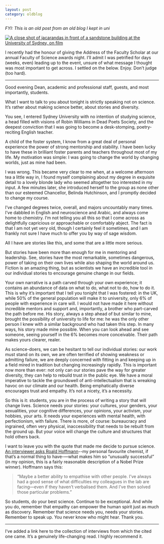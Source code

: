 ```yaml
---
layout: post
category: oldblog
---
```


_FYI: This is an old post from an old blog I kept in uni_

[![A close shot of jacarandas in front of a sandstone building at the University of Sydney, on film](https://clarejoy.wordpress.com/wp-content/uploads/2017/10/c0c3982-r1-06-6.jpg?w=1568)](https://clarejoy.wordpress.com/wp-content/uploads/2017/10/c0c3982-r1-06-6.jpg?w=1568)

I recently had the honour of giving the Address of the Faculty Scholar at our annual Faculty of Science awards night. I’ll admit I was petrified for days (weeks, even) leading up to the event, unsure of what message I thought was most important to get across. I settled on the below. Enjoy. Don’t judge (too hard).

***

Good evening Dean, academic and professional staff, guests, and most importantly, students.

What I want to talk to you about tonight is strictly speaking not on science. It’s rather about making science better, about stories and diversity.

You see, I entered Sydney University with no intention of studying science, a head filled with visions of Robin Williams in Dead Poets Society, and the deepest conviction that I was going to become a desk-stomping, poetry-reciting English teacher.

A child of the foster system, I know from a great deal of personal experience the power of strong mentorship and stability. I have been lucky to have these in brilliant foster parents and teachers throughout most of my life. My motivation was simple: I was going to change the world by changing worlds, just as mine had been.

I was wrong. This became very clear to me when, at a welcome afternoon tea a little way in, I found myself complaining about my degree in exquisite detail to a lovely blonde lady who seemed altogether too interested in my input. A few minutes later, she introduced herself to the group as none other than our esteemed Chancellor, Belinda Hutchinson, and I promptly decided to change my course.

I’ve changed degrees twice, overall, and majors uncountably many times. I’ve dabbled in English and neuroscience and Arabic, and always come home to chemistry. I’m not telling you all this so that I come across as delightfully capricious or approachable or comfortably abject. The fact is that I am not yet very old, though I certainly feel it sometimes, and I am frankly not sure I have much to offer you by way of sage wisdom.

All I have are stories like this, and some that are a little more serious.

But stories have been more than enough for me in mentoring and leadership. See, stories have the most remarkable, sometimes dangerous, power of taking on their own lives while also shaping the world around us. Fiction is an amazing thing, but as scientists we have an incredible tool in our individual stories to encourage genuine change in our fields.

Your own narrative is a path carved through your own experience; it contains an abundance of data on what to do, what not to do, how to do it. This is why it’s important that I tell you tonight that I was fostered: in the UK, while 50% of the general population will make it to university, only 6% of people with experience in care will. I would not have made it here without incredible mentors and support and, importantly, a brother who part-carved the path before me. His story, always a step ahead of but similar to mine, brought the possibility of university to life for me: he was the only other person I knew with a similar background who had taken this step. In many ways, his story made mine possible. When you can look ahead and see someone, seeing yourself in the 6% becomes more conceivable. Their path makes yours clearer, realer.

As science-doers, we can be hesitant to tell our individual stories: our work must stand on its own, we are often terrified of showing weakness or admitting failure, we are deeply concerned with fitting in and keeping up in a field mired in tradition but changing increasingly rapidly. This is important now more than ever: not only can our stories pave the way for greater diversity, they can help to rebuild trust in the public eye. We have a moral imperative to tackle the groundswell of anti-intellectualism that is wreaking havoc on our climate and our health. Being emphatically diverse encourages trust and empathy. It’s not a nicety, it’s a necessity.

So this is it: students, you are in the process of writing a story that will change lives. Science needs your stories: your cultures, your genders, your sexualities, your cognitive differences, your opinions, your activism, your hobbies, your arts. It needs your experiences with mental health, with perfectionism, with failure. There is more, of course: bureaucracy and ingrained, often very physical, inaccessibility that needs to be rebuilt from the ground up. But your voice will change the culture and structures that hold others back.

I want to leave you with the quote that made me decide to pursue science. [An interviewer asks Roald Hoffmann](https://www.amazon.com/We-Are-All-Stardust-Scientists-ebook/dp/B00BBF8FLO/ref=sr_1_1?crid=34TNTQV3Q0LHQ&dib=eyJ2IjoiMSJ9.9d665duWc-GDw0Qg44APi3dqkwVY7SAD7MlvAoPwOFVP0CK-StiHEu3g8ADZcAJ0L3gnssvYgbSAFKzTtXan1x4Y4dg-ueH1PO_v72jf-SdQYhPWrk1j_8HsmYeIywaXzlHF13TRaS7fELCtgFrrpIOE3v1nAUWK3JfEYUSdZu5-9x2-FI5Y5Iva0ZEXnVi3hChJYMXxKsMDUOzS4wsrLek7j9KMkAEEoCKz4tfLMag.JSY-MIzrn2WgU2Nf8Q7CxC3Jd9XIkCyHgDTXgg_ZNv4&dib_tag=se&keywords=we+are+all+stardust&qid=1724548470&s=books&sprefix=we+are+all+stardu%2Cstripbooks-intl-ship%2C372&sr=1-1)--my personal favourite chemist, if that’s a normal thing to have-—what makes him so “unusually successful” (in my opinion, this is a fairly reasonable description of a Nobel Prize winner). Hoffmann says this:

> “Maybe a better ability to empathise with other people. I’ve always had a good sense of what difficulties my colleagues in the lab are facing—even if they haven’t verbalised them. And I’ve then solved those particular problems.”

So students, do your best science. Continue to be exceptional. And while you do, remember that empathy can empower the human spirit just as much as discovery. Remember that science needs you, needs your stories. Remember to speak up. You never know who might hear. Thank you.

***

I’ve added a link here to the collection of interviews from which the cited one came. It’s a genuinely life-changing read. I highly recommend it.

